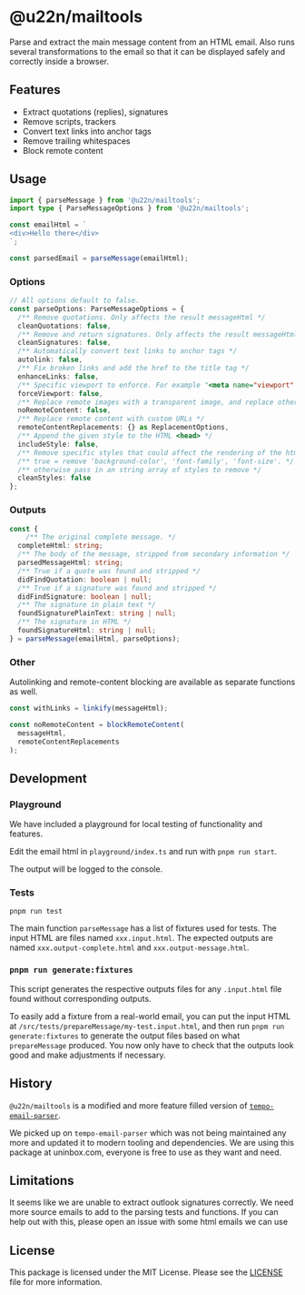 # @u22n/mailtools

Parse and extract the main message content from an HTML email.
Also runs several transformations to the email so that it can be displayed safely and correctly inside a browser.

## Features

- Extract quotations (replies), signatures
- Remove scripts, trackers
- Convert text links into anchor tags
- Remove trailing whitespaces
- Block remote content

## Usage

```ts
import { parseMessage } from '@u22n/mailtools';
import type { ParseMessageOptions } from '@u22n/mailtools';

const emailHtml = `
<div>Hello there</div>
`;

const parsedEmail = parseMessage(emailHtml);
```

### Options

```ts
// All options default to false.
const parseOptions: ParseMessageOptions = {
  /** Remove quotations. Only affects the result messageHtml */
  cleanQuotations: false,
  /** Remove and return signatures. Only affects the result messageHtml */
  cleanSignatures: false,
  /** Automatically convert text links to anchor tags */
  autolink: false,
  /** Fix broken links and add the href to the title tag */
  enhanceLinks: false,
  /** Specific viewport to enforce. For example "<meta name="viewport" content="width=device-width">" */
  forceViewport: false,
  /** Replace remote images with a transparent image, and replace other remote URLs with '#' */
  noRemoteContent: false,
  /** Replace remote content with custom URLs */
  remoteContentReplacements: {} as ReplacementOptions,
  /** Append the given style to the HTML <head> */
  includeStyle: false,
  /** Remove specific styles that could affect the rendering of the html */
  /** true = remove 'background-color', 'font-family', 'font-size'. */
  /** otherwise pass in an string array of styles to remove */
  cleanStyles: false
};
```

### Outputs

```ts
const {
	/** The original complete message. */
  completeHtml: string;
  /** The body of the message, stripped from secondary information */
  parsedMessageHtml: string;
  /** True if a quote was found and stripped */
  didFindQuotation: boolean | null;
  /** True if a signature was found and stripped */
  didFindSignature: boolean | null;
  /** The signature in plain text */
  foundSignaturePlainText: string | null;
  /** The signature in HTML */
  foundSignatureHtml: string | null;
} = parseMessage(emailHtml, parseOptions);
```

### Other

Autolinking and remote-content blocking are available as separate functions as well.

```js
const withLinks = linkify(messageHtml);

const noRemoteContent = blockRemoteContent(
  messageHtml,
  remoteContentReplacements
);
```

## Development

### Playground

We have included a playground for local testing of functionality and features.

Edit the email html in `playground/index.ts` and run with `pnpm run start`.

The output will be logged to the console.

### Tests

```
pnpm run test
```

The main function `parseMessage` has a list of fixtures used for tests. The input HTML are files named `xxx.input.html`. The expected outputs are named `xxx.output-complete.html` and `xxx.output-message.html`.

### `pnpm run generate:fixtures`

This script generates the respective outputs files for any `.input.html` file found without corresponding outputs.

To easily add a fixture from a real-world email, you can put the input HTML at `/src/tests/prepareMessage/my-test.input.html`, and then run `pnpm run generate:fixtures` to generate the output files based on what `prepareMessage` produced. You now only have to check that the outputs look good and make adjustments if necessary.

## History

`@u22n/mailtools` is a modified and more feature filled version of [`tempo-email-parser`](https://github.com/yourtempo/tempo-email-parser).

We picked up on `tempo-email-parser` which was not being maintained any more and updated it to modern tooling and dependencies. We are using this package at uninbox.com, everyone is free to use as they want and need.

## Limitations

It seems like we are unable to extract outlook signatures correctly. We need more source emails to add to the parsing tests and functions.
If you can help out with this, please open an issue with some html emails we can use

## License

This package is licensed under the MIT License. Please see the [LICENSE](./LICENSE) file for more information.
